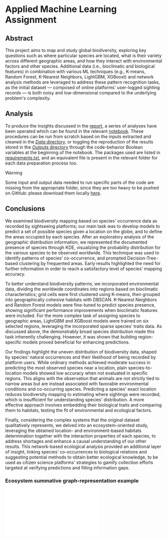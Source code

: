 # Applied Machine Learning Assignment

## Abstract

This project aims to map and study global biodiversity, exploring key questions such as where particular species are located, what is their variety across different geographic areas, and how they interact with environmental factors and other species. Additional data (i.e., bioclimatic and biological features) in combination with various ML techniques (e.g., K-means, Random Forest, K-Nearest Neighbors, LightGBM, XGBoost) and network analysis methods are leveraged to address these pattern recognition tasks, as the initial dataset — composed of online platforms' user-logged sighting records — is both noisy and low-dimensional compared to the underlying problem's complexity.

## Analysis

To produce the insights discussed in the [report](./Project_report.pdf), a series of analyses have been operated which can be found in the relevant [notebook](./Project_analysis.ipynb). These procedures can be run from scratch based on the inputs extracted and cleaned in the [*Data* directory](./Data), or toggling the reproduction of the results stored in the [*Outputs* directory](./Outputs) through the code-behavior Boolean variables at the beginning of the notebook. The packages used are listed in [requirements.txt](./requirements.txt), and an equivalent file is present in the relevant folder for each data preparation process too.

> [!WARNING]  
> Some input and output data needed to run specific parts of the code are missing from the appropriate folder, since they are too heavy to be pushed on GitHub: please download them locally [here](https://drive.google.com/drive/folders/1Ojkg_U0m5Kp5ZZtRLn5YiAnA9nsLqpN_?usp=sharing).

## Conclusions

We examined biodiversity mapping based on species' occurrence data as recorded by sightseeing platforms; our main task was to develop models to predict a set of possible species given a location on the globe, and to define the areas occupied by each species. After an exploratory analysis of the geographic distribution information, we represented the documented presence of species through KDE, visualizing the probability distribution for the various species to be observed worldwide. This technique was used to identify patterns of species’ co-occurrence, and prompted Decision-Tree-based clustering by frequented areas. Early results highlighted the need for further information in order to reach a satisfactory level of species’ mapping accuracy.

To better understand biodiversity patterns, we incorporated environmental data, dividing the worldwide coordinates into regions based on bioclimatic characteristics; grid cells were first clustered using K-means, then grouped into geographically cohesive habitats with DBSCAN. K-Nearest Neighbors and Random Forest models were fine-tuned to predict species presence, showing significant performance improvements when bioclimatic features were included. For the more complex task of assigning species to geographic areas, LightGBM and XGBoost models were trained on six selected regions, leveraging the incorporated sparse species' traits data. As discussed above, the demonstrably broad species distribution made this task inherently challenging. However, it was shown that building region-specific models proved beneficial for enhancing predictions. 

Our findings highlight the uneven distribution of biodiversity data, shaped by species' natural occurrences and their likelihood of being recorded by platform users. While ordinary methods achieved moderate success in predicting the most observed species near a location, plain species-to-location models showed low accuracy when not evaluated in specific regions. This aligns with the observation that animals are not strictly tied to narrow areas but are instead associated with favorable environmental conditions and co-occurring species. Predicting a species' exact location reduces biodiversity mapping to estimating where sightings were recorded, which is insufficient for understanding species' distribution. A more effective approach involves embedding their biological traits and comparing them to habitats, testing the fit of environmental and ecological factors.

Finally, considering the complex systems that the original dataset qualitatively represents, we delved into an ecosystem-oriented study, leveraging the obtained location- and environment-based habitats determination together with the interaction properties of each species, to address shortages and enhance a causal understanding of our other results. This network-based ecological analysis provided an additional layer of insight, linking species’ co-occurrences to biological relations and suggesting potential methods to obtain better ecological knowledge, to be used as citizen science platforms’ strategies to gamify collection efforts targeted at verifying predictions and filling information gaps.

### Ecosystem summative graph-representation example

![Ecosystem](Outputs/amazon_rainforest_net.pdf)
